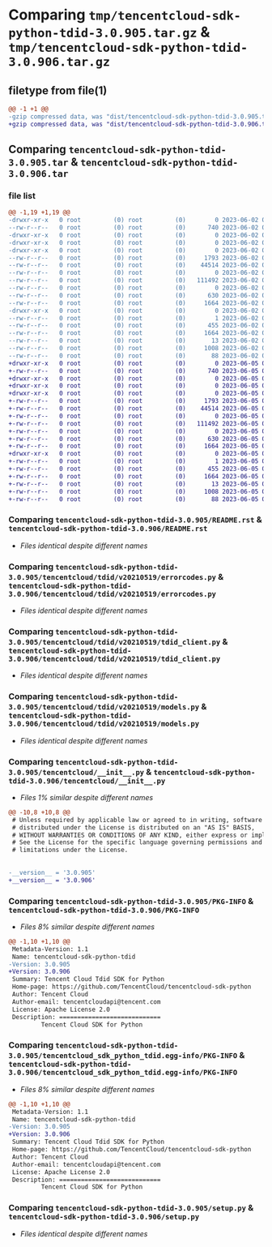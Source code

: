 # Comparing `tmp/tencentcloud-sdk-python-tdid-3.0.905.tar.gz` & `tmp/tencentcloud-sdk-python-tdid-3.0.906.tar.gz`

## filetype from file(1)

```diff
@@ -1 +1 @@
-gzip compressed data, was "dist/tencentcloud-sdk-python-tdid-3.0.905.tar", last modified: Fri Jun  2 00:40:32 2023, max compression
+gzip compressed data, was "dist/tencentcloud-sdk-python-tdid-3.0.906.tar", last modified: Mon Jun  5 00:43:35 2023, max compression
```

## Comparing `tencentcloud-sdk-python-tdid-3.0.905.tar` & `tencentcloud-sdk-python-tdid-3.0.906.tar`

### file list

```diff
@@ -1,19 +1,19 @@
-drwxr-xr-x   0 root         (0) root         (0)        0 2023-06-02 00:40:32.000000 tencentcloud-sdk-python-tdid-3.0.905/
--rw-r--r--   0 root         (0) root         (0)      740 2023-06-02 00:40:32.000000 tencentcloud-sdk-python-tdid-3.0.905/README.rst
-drwxr-xr-x   0 root         (0) root         (0)        0 2023-06-02 00:40:32.000000 tencentcloud-sdk-python-tdid-3.0.905/tencentcloud/
-drwxr-xr-x   0 root         (0) root         (0)        0 2023-06-02 00:40:32.000000 tencentcloud-sdk-python-tdid-3.0.905/tencentcloud/tdid/
-drwxr-xr-x   0 root         (0) root         (0)        0 2023-06-02 00:40:32.000000 tencentcloud-sdk-python-tdid-3.0.905/tencentcloud/tdid/v20210519/
--rw-r--r--   0 root         (0) root         (0)     1793 2023-06-02 00:40:32.000000 tencentcloud-sdk-python-tdid-3.0.905/tencentcloud/tdid/v20210519/errorcodes.py
--rw-r--r--   0 root         (0) root         (0)    44514 2023-06-02 00:40:32.000000 tencentcloud-sdk-python-tdid-3.0.905/tencentcloud/tdid/v20210519/tdid_client.py
--rw-r--r--   0 root         (0) root         (0)        0 2023-06-02 00:40:32.000000 tencentcloud-sdk-python-tdid-3.0.905/tencentcloud/tdid/v20210519/__init__.py
--rw-r--r--   0 root         (0) root         (0)   111492 2023-06-02 00:40:32.000000 tencentcloud-sdk-python-tdid-3.0.905/tencentcloud/tdid/v20210519/models.py
--rw-r--r--   0 root         (0) root         (0)        0 2023-06-02 00:40:32.000000 tencentcloud-sdk-python-tdid-3.0.905/tencentcloud/tdid/__init__.py
--rw-r--r--   0 root         (0) root         (0)      630 2023-06-02 00:40:32.000000 tencentcloud-sdk-python-tdid-3.0.905/tencentcloud/__init__.py
--rw-r--r--   0 root         (0) root         (0)     1664 2023-06-02 00:40:32.000000 tencentcloud-sdk-python-tdid-3.0.905/PKG-INFO
-drwxr-xr-x   0 root         (0) root         (0)        0 2023-06-02 00:40:32.000000 tencentcloud-sdk-python-tdid-3.0.905/tencentcloud_sdk_python_tdid.egg-info/
--rw-r--r--   0 root         (0) root         (0)        1 2023-06-02 00:40:32.000000 tencentcloud-sdk-python-tdid-3.0.905/tencentcloud_sdk_python_tdid.egg-info/dependency_links.txt
--rw-r--r--   0 root         (0) root         (0)      455 2023-06-02 00:40:32.000000 tencentcloud-sdk-python-tdid-3.0.905/tencentcloud_sdk_python_tdid.egg-info/SOURCES.txt
--rw-r--r--   0 root         (0) root         (0)     1664 2023-06-02 00:40:32.000000 tencentcloud-sdk-python-tdid-3.0.905/tencentcloud_sdk_python_tdid.egg-info/PKG-INFO
--rw-r--r--   0 root         (0) root         (0)       13 2023-06-02 00:40:32.000000 tencentcloud-sdk-python-tdid-3.0.905/tencentcloud_sdk_python_tdid.egg-info/top_level.txt
--rw-r--r--   0 root         (0) root         (0)     1008 2023-06-02 00:40:32.000000 tencentcloud-sdk-python-tdid-3.0.905/setup.py
--rw-r--r--   0 root         (0) root         (0)       88 2023-06-02 00:40:32.000000 tencentcloud-sdk-python-tdid-3.0.905/setup.cfg
+drwxr-xr-x   0 root         (0) root         (0)        0 2023-06-05 00:43:35.000000 tencentcloud-sdk-python-tdid-3.0.906/
+-rw-r--r--   0 root         (0) root         (0)      740 2023-06-05 00:43:35.000000 tencentcloud-sdk-python-tdid-3.0.906/README.rst
+drwxr-xr-x   0 root         (0) root         (0)        0 2023-06-05 00:43:35.000000 tencentcloud-sdk-python-tdid-3.0.906/tencentcloud/
+drwxr-xr-x   0 root         (0) root         (0)        0 2023-06-05 00:43:35.000000 tencentcloud-sdk-python-tdid-3.0.906/tencentcloud/tdid/
+drwxr-xr-x   0 root         (0) root         (0)        0 2023-06-05 00:43:35.000000 tencentcloud-sdk-python-tdid-3.0.906/tencentcloud/tdid/v20210519/
+-rw-r--r--   0 root         (0) root         (0)     1793 2023-06-05 00:43:35.000000 tencentcloud-sdk-python-tdid-3.0.906/tencentcloud/tdid/v20210519/errorcodes.py
+-rw-r--r--   0 root         (0) root         (0)    44514 2023-06-05 00:43:35.000000 tencentcloud-sdk-python-tdid-3.0.906/tencentcloud/tdid/v20210519/tdid_client.py
+-rw-r--r--   0 root         (0) root         (0)        0 2023-06-05 00:43:35.000000 tencentcloud-sdk-python-tdid-3.0.906/tencentcloud/tdid/v20210519/__init__.py
+-rw-r--r--   0 root         (0) root         (0)   111492 2023-06-05 00:43:35.000000 tencentcloud-sdk-python-tdid-3.0.906/tencentcloud/tdid/v20210519/models.py
+-rw-r--r--   0 root         (0) root         (0)        0 2023-06-05 00:43:35.000000 tencentcloud-sdk-python-tdid-3.0.906/tencentcloud/tdid/__init__.py
+-rw-r--r--   0 root         (0) root         (0)      630 2023-06-05 00:43:35.000000 tencentcloud-sdk-python-tdid-3.0.906/tencentcloud/__init__.py
+-rw-r--r--   0 root         (0) root         (0)     1664 2023-06-05 00:43:35.000000 tencentcloud-sdk-python-tdid-3.0.906/PKG-INFO
+drwxr-xr-x   0 root         (0) root         (0)        0 2023-06-05 00:43:35.000000 tencentcloud-sdk-python-tdid-3.0.906/tencentcloud_sdk_python_tdid.egg-info/
+-rw-r--r--   0 root         (0) root         (0)        1 2023-06-05 00:43:35.000000 tencentcloud-sdk-python-tdid-3.0.906/tencentcloud_sdk_python_tdid.egg-info/dependency_links.txt
+-rw-r--r--   0 root         (0) root         (0)      455 2023-06-05 00:43:35.000000 tencentcloud-sdk-python-tdid-3.0.906/tencentcloud_sdk_python_tdid.egg-info/SOURCES.txt
+-rw-r--r--   0 root         (0) root         (0)     1664 2023-06-05 00:43:35.000000 tencentcloud-sdk-python-tdid-3.0.906/tencentcloud_sdk_python_tdid.egg-info/PKG-INFO
+-rw-r--r--   0 root         (0) root         (0)       13 2023-06-05 00:43:35.000000 tencentcloud-sdk-python-tdid-3.0.906/tencentcloud_sdk_python_tdid.egg-info/top_level.txt
+-rw-r--r--   0 root         (0) root         (0)     1008 2023-06-05 00:43:35.000000 tencentcloud-sdk-python-tdid-3.0.906/setup.py
+-rw-r--r--   0 root         (0) root         (0)       88 2023-06-05 00:43:35.000000 tencentcloud-sdk-python-tdid-3.0.906/setup.cfg
```

### Comparing `tencentcloud-sdk-python-tdid-3.0.905/README.rst` & `tencentcloud-sdk-python-tdid-3.0.906/README.rst`

 * *Files identical despite different names*

### Comparing `tencentcloud-sdk-python-tdid-3.0.905/tencentcloud/tdid/v20210519/errorcodes.py` & `tencentcloud-sdk-python-tdid-3.0.906/tencentcloud/tdid/v20210519/errorcodes.py`

 * *Files identical despite different names*

### Comparing `tencentcloud-sdk-python-tdid-3.0.905/tencentcloud/tdid/v20210519/tdid_client.py` & `tencentcloud-sdk-python-tdid-3.0.906/tencentcloud/tdid/v20210519/tdid_client.py`

 * *Files identical despite different names*

### Comparing `tencentcloud-sdk-python-tdid-3.0.905/tencentcloud/tdid/v20210519/models.py` & `tencentcloud-sdk-python-tdid-3.0.906/tencentcloud/tdid/v20210519/models.py`

 * *Files identical despite different names*

### Comparing `tencentcloud-sdk-python-tdid-3.0.905/tencentcloud/__init__.py` & `tencentcloud-sdk-python-tdid-3.0.906/tencentcloud/__init__.py`

 * *Files 1% similar despite different names*

```diff
@@ -10,8 +10,8 @@
 # Unless required by applicable law or agreed to in writing, software
 # distributed under the License is distributed on an "AS IS" BASIS,
 # WITHOUT WARRANTIES OR CONDITIONS OF ANY KIND, either express or implied.
 # See the License for the specific language governing permissions and
 # limitations under the License.
 
 
-__version__ = '3.0.905'
+__version__ = '3.0.906'
```

### Comparing `tencentcloud-sdk-python-tdid-3.0.905/PKG-INFO` & `tencentcloud-sdk-python-tdid-3.0.906/PKG-INFO`

 * *Files 8% similar despite different names*

```diff
@@ -1,10 +1,10 @@
 Metadata-Version: 1.1
 Name: tencentcloud-sdk-python-tdid
-Version: 3.0.905
+Version: 3.0.906
 Summary: Tencent Cloud Tdid SDK for Python
 Home-page: https://github.com/TencentCloud/tencentcloud-sdk-python
 Author: Tencent Cloud
 Author-email: tencentcloudapi@tencent.com
 License: Apache License 2.0
 Description: ============================
         Tencent Cloud SDK for Python
```

### Comparing `tencentcloud-sdk-python-tdid-3.0.905/tencentcloud_sdk_python_tdid.egg-info/PKG-INFO` & `tencentcloud-sdk-python-tdid-3.0.906/tencentcloud_sdk_python_tdid.egg-info/PKG-INFO`

 * *Files 8% similar despite different names*

```diff
@@ -1,10 +1,10 @@
 Metadata-Version: 1.1
 Name: tencentcloud-sdk-python-tdid
-Version: 3.0.905
+Version: 3.0.906
 Summary: Tencent Cloud Tdid SDK for Python
 Home-page: https://github.com/TencentCloud/tencentcloud-sdk-python
 Author: Tencent Cloud
 Author-email: tencentcloudapi@tencent.com
 License: Apache License 2.0
 Description: ============================
         Tencent Cloud SDK for Python
```

### Comparing `tencentcloud-sdk-python-tdid-3.0.905/setup.py` & `tencentcloud-sdk-python-tdid-3.0.906/setup.py`

 * *Files identical despite different names*

